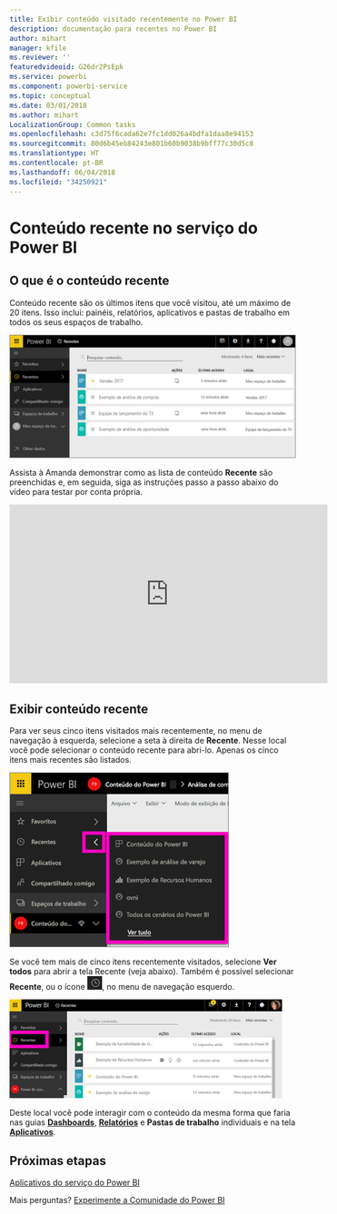 ```yaml
---
title: Exibir conteúdo visitado recentemente no Power BI
description: documentação para recentes no Power BI
author: mihart
manager: kfile
ms.reviewer: ''
featuredvideoid: G26dr2PsEpk
ms.service: powerbi
ms.component: powerbi-service
ms.topic: conceptual
ms.date: 03/01/2018
ms.author: mihart
LocalizationGroup: Common tasks
ms.openlocfilehash: c3d75f6cada62e7fc1dd026a4bdfa1daa8e94153
ms.sourcegitcommit: 80d6b45eb84243e801b60b9038b9bff77c30d5c8
ms.translationtype: HT
ms.contentlocale: pt-BR
ms.lasthandoff: 06/04/2018
ms.locfileid: "34250921"
---
```

# <a name="recent-content-in-power-bi-service"></a>Conteúdo **recente** no serviço do Power BI


## <a name="what-is-recent-content"></a>O que é o conteúdo recente
Conteúdo recente são os últimos itens que você visitou, até um máximo de 20 itens.  Isso inclui: painéis, relatórios, aplicativos e pastas de trabalho em todos os seus espaços de trabalho.

![Janela Conteúdo recente](media/service-recent/power-bi-recent-screen.png)

Assista à Amanda demonstrar como as lista de conteúdo **Recente** são preenchidas e, em seguida, siga as instruções passo a passo abaixo do vídeo para testar por conta própria.

<iframe width="560" height="315" src="https://www.youtube.com/embed/G26dr2PsEpk" frameborder="0" allowfullscreen></iframe>

## <a name="display-recent-content"></a>Exibir conteúdo recente
Para ver seus cinco itens visitados mais recentemente, no menu de navegação à esquerda, selecione a seta à direita de **Recente**.  Nesse local você pode selecionar o conteúdo recente para abri-lo. Apenas os cinco itens mais recentes são listados.

![Submenu Conteúdo recente](media/service-recent/power-bi-recent-flyout-new.png)

Se você tem mais de cinco itens recentemente visitados, selecione **Ver todos** para abrir a tela Recente (veja abaixo). Também é possível selecionar **Recente**, ou o ícone ![ícone Recente](media/service-recent/power-bi-recent-icon.png), no menu de navegação esquerdo.

![exibir todo o conteúdo recente](media/service-recent/power-bi-recent-list.png)

Deste local você pode interagir com o conteúdo da mesma forma que faria nas guias [**Dashboards**](service-dashboards.md), [**Relatórios**](service-reports.md) e **Pastas de trabalho** individuais e na tela [**Aplicativos**](service-install-use-apps.md).

## <a name="next-steps"></a>Próximas etapas
[Aplicativos do serviço do Power BI](service-install-use-apps.md)

Mais perguntas? [Experimente a Comunidade do Power BI](http://community.powerbi.com/)

